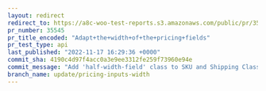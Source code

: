 ```yaml
---
layout: redirect
redirect_to: https://a8c-woo-test-reports.s3.amazonaws.com/public/pr/35545/api/index.html
pr_number: 35545
pr_title_encoded: "Adapt+the+width+of+the+pricing+fields"
pr_test_type: api
last_published: "2022-11-17 16:29:36 +0000"
commit_sha: 4190c4d97f4acc0a3e9ee3312fe259f73960e94e
commit_message: "Add 'half-width-field' class to SKU and Shipping Class"
branch_name: update/pricing-inputs-width
---
```

